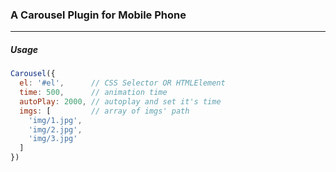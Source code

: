### A Carousel Plugin for Mobile Phone

***

##### Usage

```js
Carousel({
  el: '#el',      // CSS Selector OR HTMLElement
  time: 500,      // animation time
  autoPlay: 2000, // autoplay and set it's time
  imgs: [         // array of imgs' path
    'img/1.jpg',
    'img/2.jpg',
    'img/3.jpg'
  ]
})
```
